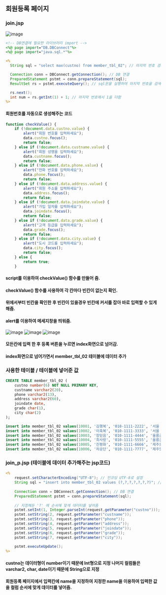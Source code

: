 ## 회원등록 페이지
### join.jsp 
![image](https://user-images.githubusercontent.com/93521099/186085777-b9cfe72c-d7e2-4fc8-8fa1-a3ab853d4aef.png)

```jsp
<!-- DB연결에 필요한 라이브러리 import -->
<%@ page import="DB.DBConnect"%>
<%@ page import="java.sql.*"%>

<%
  String sql = "select max(custno) from member_tbl_02"; // 마지막 번호 검색하는 Query문 작성 후 sql변수에 저장

  Connection conn = DBConnect.getConnection(); // DB 연결
  PreparedStatement pstmt = conn.prepareStatement(sql);
  ResultSet rs = pstmt.executeQuery(); // sql문을 실행하여 마지막 번호을 검색하여 변수 rs에 저장

  rs.next();
  int num = rs.getInt(1) + 1; // 마지막 번호에서 1을 더함
%>
```
#### 회원번호를 자동으로 생성해주는 코드
```javascript
function checkValue() {
    if (!document.data.custno.value) {
        alert("회원 번호를 입력하세요");
        data.custno.focus();
        return false;
    } else if (!document.data.custname.value) {
        alert("회원 성명을 입력하세요");
        data.custname.focus();
        return false;
    } else if (!document.data.phone.value) {
        alert("전화 번호를 입력하세요");
        data.phone.focus();
        return false;
    } else if (!document.data.address.value) {
        alert("회원 주소를 입력하세요");
        data.address.focus();
        return false;
    } else if (!document.data.joindate.value) {
        alert("가입 일자를 입력하세요");
        data.joindate.focus();
        return false;
    } else if (!document.data.grade.value) {
        alert("고객 등급을 입력하세요");
        data.grade.focus();
        return false;
    } else if (!document.data.city.value) {
        alert("도시 코드를 입력하세요");
        data.city.focus();
        return false;
    } else {
        return true;
    }
```
#### script를 이용하여 checkValue() 함수를 만들어 줌.
#### checkValue() 함수를 사용하여 각 칸마다 빈칸이 없는지 확인.
#### 위에서부터 빈칸을 확인한 후 빈칸이 있을경우 빈칸에 커서를 잡아 바로 입력할 수 있게 해줌.
#### alert를 이용하여 메세지창을 띄워줌.

![image](https://user-images.githubusercontent.com/93521099/186086062-c0e4608d-eb32-4cc7-8701-d7da498986f2.png)
![image](https://user-images.githubusercontent.com/93521099/186086260-2d62c995-d27d-49fe-9763-2c43b8109c94.png)
![image](https://user-images.githubusercontent.com/93521099/186086562-f622e0bc-1b31-482b-920b-0d61a31f02f8.png)

#### 모든칸에 입력 한 후 등록 버튼을 누르면 index화면으로 넘어감.
#### index화면으로 넘어가면서 member_tbl_02 테이블에 데이터 추가


### 사용한 테이블 / 테이블에 넣어준 값
```sql
CREATE TABLE member_tbl_02 (
	custno number(6) NOT NULL PRIMARY KEY,
	custname varchar2(20),
	phone varchar2(13),
	address varchar2(60),
	joindate date,
	grade char(1),
	city char(2)
);

insert into member_tbl_02 values(10001, '김행복', '010-1111-2222', '서울 동대문구 휘경1동', '20151202', 'A', '01');
insert into member_tbl_02 values(10002, '이축복', '010-1111-3333', '서울 동대문구 휘경2동', '20151202', 'B', '01');
insert into member_tbl_02 values(10003, '장믿음', '010-1111-4444', '울릉군 울릉읍 독도1리', '20151202', 'B', '30');
insert into member_tbl_02 values(10004, '최사랑', '010-1111-5555', '울릉군 울릉읍 독도2리', '20151202', 'A', '30');
insert into member_tbl_02 values(10005, '진평화', '010-1111-6666', '제주도 제주시 외나무골', '20151202', 'B', '60');
insert into member_tbl_02 values(10006, '차공단', '010-1111-7777', '제주도 제주시 감나무골', '20151202', 'C', '60');

```
### join_p.jsp (테이블에 데이터 추가해주는 jsp코드)
```jsp
<%
	request.setCharacterEncoding("UTF-8"); // 인코딩 UTF-8로 설정
	String sql = "insert into member_tbl_02 values (?,?,?,?,?,?,?)"; // 저장할 데이터에 해당하는 values 값에 '?'를 입력
	
	Connection conn = DBConnect.getConnection(); // DB 연결
	PreparedStatement pstmt = conn.prepareStatement(sql); 
	
	// 지정해둔 '?' 에 순서에 맞게 데이터를 넣어줌
	pstmt.setInt(1, Integer.parseInt(request.getParameter("custno"))); 
	pstmt.setString(2, request.getParameter("custname"));
	pstmt.setString(3, request.getParameter("phone"));
	pstmt.setString(4, request.getParameter("address"));
	pstmt.setString(5, request.getParameter("joindate"));
	pstmt.setString(6, request.getParameter("grade"));
	pstmt.setString(7, request.getParameter("city"));
	
	pstmt.executeUpdate();
%>
```
#### custno는 데이터형이 number이기 때문에 Int형으로 지정 나머지 컬럼들은 varchar2, char, date이기 때문에 String으로 지정
#### 회원등록 페이지에서 입력칸에 name을 지정하여 지정한 name을 이용하여 입력한 값을 컬럼 순서에 맞게 데이터를 넣어줌.
